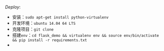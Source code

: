 *Deploy*:
 - 安装：`sudo apt-get install python-virtualenv`
 - 开发环境：`ubuntu 14.04 64 LTS`
 - 克隆项目：`git clone `
 - 搭建`env`：`cd flask_demo && virtualenv env && source env/bin/activate && pip install -r requirements.txt`
 - 
